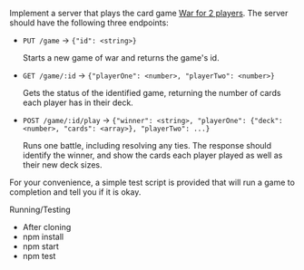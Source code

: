 
Implement a server that plays the card game
[War for 2 players](https://www.pagat.com/war/war.html#two). The server should
have the following three endpoints:

- `PUT /game` -> `{"id": <string>}`

  Starts a new game of war and returns the game's id.

- `GET /game/:id` -> `{"playerOne": <number>, "playerTwo": <number>}`

  Gets the status of the identified game, returning the number of cards each
  player has in their deck.

- `POST /game/:id/play` -> `{"winner": <string>, "playerOne": {"deck": <number>, "cards": <array>}, "playerTwo": ...}`

  Runs one battle, including resolving any ties. The response should identify
  the winner, and show the cards each player played as well as their new deck
  sizes.

For your convenience, a simple test script is provided that will run a game to
completion and tell you if it is okay.


Running/Testing

- After cloning
- npm install
- npm start
- npm test
